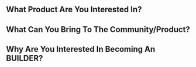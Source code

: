 ## What Product Are You Interested In?

## What Can You Bring To The Community/Product?

## Why Are You Interested In Becoming An BUILDER?

